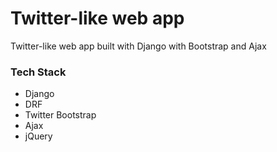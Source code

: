 # Twitter-like web app

Twitter-like web app built with Django with Bootstrap and Ajax

### Tech Stack
- Django
- DRF
- Twitter Bootstrap
- Ajax
- jQuery
